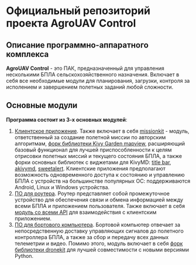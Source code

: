 # Официальный репозиторий проекта AgroUAV Control
## Описание программно-аппаратного комплекса
**AgroUAV Control** - это ПАК, предназначенный для управления несколькими БПЛА сельскохозяйственного назначения. Включает в себя все необходимые модули для планирования, загрузки, контроля за исполением и завершением полетных заданий любой сложности.
## Основные модули
**Программа состоит из 3-х основных модулей**:
1. [Клиентское приложение](https://github.com/AlesavigoSoftware/agro-uav-app). Также включает в себя [missionkit](https://github.com/AlesavigoSoftware/agro-uav-missionkit) - модуль, ответственный за создание полетной миссии по авторским алгоритмам, [форк библиотеки Kivy Garden mapview](https://github.com/AlesavigoSoftware/mapview-production-fork), расширяющий базовый функционал для лучшей приспособленности к целям отрисовки полетных миссий и текущего состояния БПЛА, а также форки основных библиотек с виджетами для KivyMD: [title bar](https://github.com/AlesavigoSoftware/title-bar-production-fork), [akivymd](https://github.com/AlesavigoSoftware/akivymd-production-fork), [sweetalert](https://github.com/AlesavigoSoftware/sweetalert-production-fork). Клиентские приложения предполагают возможность одновременного доступа к состоянию и управлению БПЛА с устройств на большинстве популярных ОС: поддерживаются Android, Linux и Windows устройства.
2. [ПО для роутера](https://github.com/AlesavigoSoftware/agro-uav-router). Роутер представляет собой промежуточное устройство для обеспечения связи и обмена информацией между всеми БПЛА и приложением пользователя. Также включает в себя [модуль со всеми API](https://github.com/AlesavigoSoftware/agro-uav-api) для взаимодействия с клиентским приложением.
3. [ПО для бортового компьютера](https://github.com/AlesavigoSoftware/agro-uav-onboard). Бортовой компьютер отвечает за непосредственную доставку управляющих сигналов до полетного контроллера БПЛА, а также за сбор и передачу всех данных телеметрии и видео. Помимо этого, модуль включает в себя [форк библиотеки dronekit](https://github.com/AlesavigoSoftware/dronekit-python-production-fork) для лучшей совместимости с новыми версиями Python.
